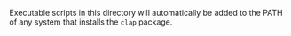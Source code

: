 Executable scripts in this directory will automatically be added to the PATH
of any system that installs the `clap` package.
